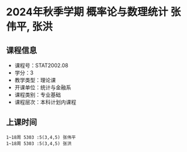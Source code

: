 # 2024年秋季学期 概率论与数理统计 张伟平, 张洪






## 课程信息

- 课程号：STAT2002.08
- 学分：3
- 教学类型：理论课
- 开课单位：统计与金融系
- 课程类别：专业基础
- 课程层次：本科计划内课程

## 上课时间

```
1~18周 5303 :5(3,4,5) 张伟平
1~18周 5303 :5(3,4,5) 张洪
```

